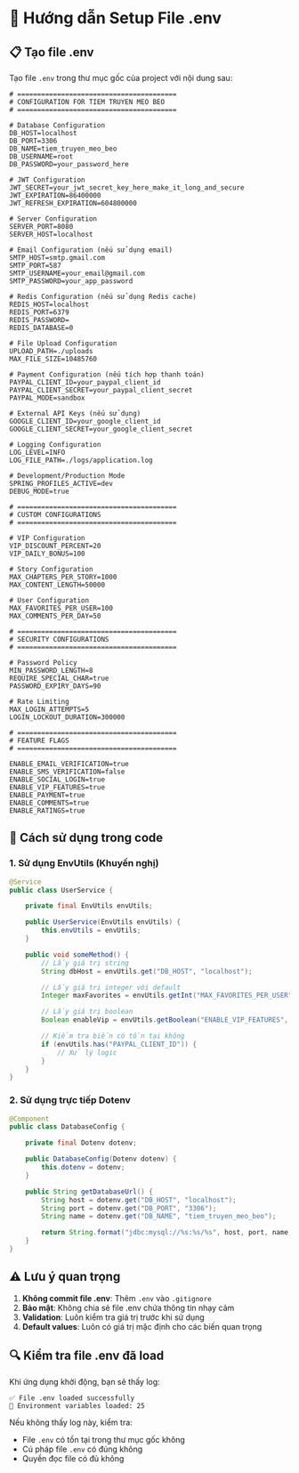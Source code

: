 # 🔧 Hướng dẫn Setup File .env

## 📋 Tạo file .env

Tạo file `.env` trong thư mục gốc của project với nội dung sau:

```env
# ========================================
# CONFIGURATION FOR TIEM TRUYEN MEO BEO
# ========================================

# Database Configuration
DB_HOST=localhost
DB_PORT=3306
DB_NAME=tiem_truyen_meo_beo
DB_USERNAME=root
DB_PASSWORD=your_password_here

# JWT Configuration
JWT_SECRET=your_jwt_secret_key_here_make_it_long_and_secure
JWT_EXPIRATION=86400000
JWT_REFRESH_EXPIRATION=604800000

# Server Configuration
SERVER_PORT=8080
SERVER_HOST=localhost

# Email Configuration (nếu sử dụng email)
SMTP_HOST=smtp.gmail.com
SMTP_PORT=587
SMTP_USERNAME=your_email@gmail.com
SMTP_PASSWORD=your_app_password

# Redis Configuration (nếu sử dụng Redis cache)
REDIS_HOST=localhost
REDIS_PORT=6379
REDIS_PASSWORD=
REDIS_DATABASE=0

# File Upload Configuration
UPLOAD_PATH=./uploads
MAX_FILE_SIZE=10485760

# Payment Configuration (nếu tích hợp thanh toán)
PAYPAL_CLIENT_ID=your_paypal_client_id
PAYPAL_CLIENT_SECRET=your_paypal_client_secret
PAYPAL_MODE=sandbox

# External API Keys (nếu sử dụng)
GOOGLE_CLIENT_ID=your_google_client_id
GOOGLE_CLIENT_SECRET=your_google_client_secret

# Logging Configuration
LOG_LEVEL=INFO
LOG_FILE_PATH=./logs/application.log

# Development/Production Mode
SPRING_PROFILES_ACTIVE=dev
DEBUG_MODE=true

# ========================================
# CUSTOM CONFIGURATIONS
# ========================================

# VIP Configuration
VIP_DISCOUNT_PERCENT=20
VIP_DAILY_BONUS=100

# Story Configuration
MAX_CHAPTERS_PER_STORY=1000
MAX_CONTENT_LENGTH=50000

# User Configuration
MAX_FAVORITES_PER_USER=100
MAX_COMMENTS_PER_DAY=50

# ========================================
# SECURITY CONFIGURATIONS
# ========================================

# Password Policy
MIN_PASSWORD_LENGTH=8
REQUIRE_SPECIAL_CHAR=true
PASSWORD_EXPIRY_DAYS=90

# Rate Limiting
MAX_LOGIN_ATTEMPTS=5
LOGIN_LOCKOUT_DURATION=300000

# ========================================
# FEATURE FLAGS
# ========================================

ENABLE_EMAIL_VERIFICATION=true
ENABLE_SMS_VERIFICATION=false
ENABLE_SOCIAL_LOGIN=true
ENABLE_VIP_FEATURES=true
ENABLE_PAYMENT=true
ENABLE_COMMENTS=true
ENABLE_RATINGS=true
```

## 🚀 Cách sử dụng trong code

### 1. Sử dụng EnvUtils (Khuyến nghị)

```java
@Service
public class UserService {

    private final EnvUtils envUtils;

    public UserService(EnvUtils envUtils) {
        this.envUtils = envUtils;
    }

    public void someMethod() {
        // Lấy giá trị string
        String dbHost = envUtils.get("DB_HOST", "localhost");

        // Lấy giá trị integer với default
        Integer maxFavorites = envUtils.getInt("MAX_FAVORITES_PER_USER", 100);

        // Lấy giá trị boolean
        Boolean enableVip = envUtils.getBoolean("ENABLE_VIP_FEATURES", true);

        // Kiểm tra biến có tồn tại không
        if (envUtils.has("PAYPAL_CLIENT_ID")) {
            // Xử lý logic
        }
    }
}
```

### 2. Sử dụng trực tiếp Dotenv

```java
@Component
public class DatabaseConfig {

    private final Dotenv dotenv;

    public DatabaseConfig(Dotenv dotenv) {
        this.dotenv = dotenv;
    }

    public String getDatabaseUrl() {
        String host = dotenv.get("DB_HOST", "localhost");
        String port = dotenv.get("DB_PORT", "3306");
        String name = dotenv.get("DB_NAME", "tiem_truyen_meo_beo");

        return String.format("jdbc:mysql://%s:%s/%s", host, port, name);
    }
}
```

## ⚠️ Lưu ý quan trọng

1. **Không commit file .env**: Thêm `.env` vào `.gitignore`
2. **Bảo mật**: Không chia sẻ file .env chứa thông tin nhạy cảm
3. **Validation**: Luôn kiểm tra giá trị trước khi sử dụng
4. **Default values**: Luôn có giá trị mặc định cho các biến quan trọng

## 🔍 Kiểm tra file .env đã load

Khi ứng dụng khởi động, bạn sẽ thấy log:

```
✅ File .env loaded successfully
📁 Environment variables loaded: 25
```

Nếu không thấy log này, kiểm tra:

- File `.env` có tồn tại trong thư mục gốc không
- Cú pháp file `.env` có đúng không
- Quyền đọc file có đủ không
